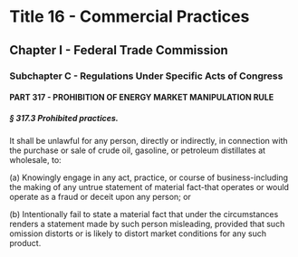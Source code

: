 
# Title 16 - Commercial Practices
## Chapter I - Federal Trade Commission
### Subchapter C - Regulations Under Specific Acts of Congress
#### PART 317 - PROHIBITION OF ENERGY MARKET MANIPULATION RULE
##### § 317.3 Prohibited practices.

It shall be unlawful for any person, directly or indirectly, in connection with the purchase or sale of crude oil, gasoline, or petroleum distillates at wholesale, to:

(a) Knowingly engage in any act, practice, or course of business-including the making of any untrue statement of material fact-that operates or would operate as a fraud or deceit upon any person; or

(b) Intentionally fail to state a material fact that under the circumstances renders a statement made by such person misleading, provided that such omission distorts or is likely to distort market conditions for any such product.
